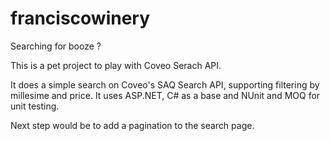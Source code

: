 # franciscowinery
Searching for booze ?

This is a pet project to play with Coveo Serach API.

It does a simple search on Coveo's SAQ Search API, supporting filtering by millesime and price.
It uses ASP.NET, C# as a base and NUnit and MOQ for unit testing.

Next step would be to add a pagination to the search page.
